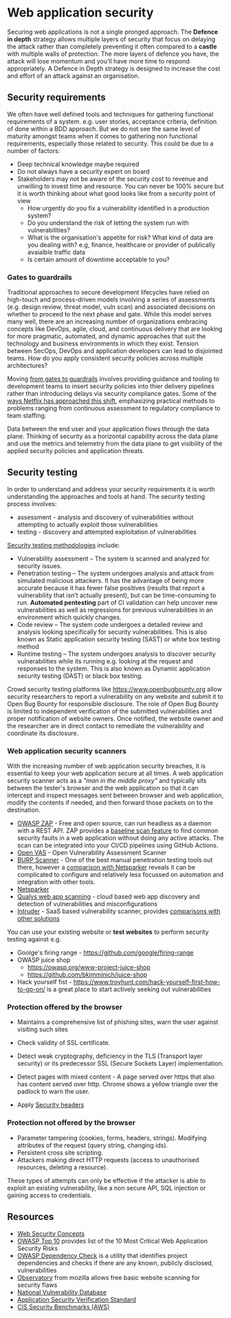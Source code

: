 
# Web application security

Securing web applications is not a single pronged approach. The **Defence in depth** strategy allows multiple layers of security that focus on delaying the attack rather than completely preventing it often compared to a **castle** with multiple walls of protection. The more layers of defence you have, the attack will lose momentum and you’ll have more time to respond appropriately. A Defence in Depth strategy is designed to increase the cost and effort of an attack against an organisation.

## Security requirements

We often have well defined tools and techniques for gathering functional requirements of a system. e.g. user stories, acceptance criteria, definition of done within a BDD approach. But we do not see the same level of maturity amongst teams when it comes to gathering non functional requirements, especially those related to security. This could be due to a number of factors:

* Deep technical knowledge maybe required
* Do not always have a security expert on board
* Stakeholders may not be aware of the security cost to revenue and unwilling to invest time and resource. You can never be 100% secure but it is worth thinking about what good looks like from a security point of view
  * How urgently do you fix a vulnerability identified in a production system? 
  * Do you understand the risk of letting the system run with vulnerabilities? 
  * What is the organisation's appetite for risk? What kind of data are you dealing with? e.g, finance, healthcare or provider of publically avaialble traffic data
  * Is certain amount of downtime acceptable to you?

### Gates to guardrails

Traditional approaches to secure development lifecycles have relied on high-touch and process-driven models involving a series of assessments (e.g. design review, threat model, vuln scan) and associated decisions on whether to proceed to the next phase and gate. While this model serves many well, there are an increasing number of organizations embracing concepts like DevOps, agile, cloud, and continuous delivery that are looking for more pragmatic, automated, and dynamic approaches that suit the technology and business environments in which they exist. Tension between SecOps, DevOps and application developers can lead to disjointed teams. How do you apply consistent security policies across multiple architectures?

Moving [from gates to guardrails](https://www.oreilly.com/library/view/devopssec/9781491971413/ch04.html) involves providing guidance and tooling to development teams to insert security policies into thier delivery pipelines rather than introducing delays via security compliance gates. Some of the [ways Netflix has approached this shift](https://www.youtube.com/watch?v=geumLjxtc54), emphasizing practical methods to problems ranging from continuous assessment to regulatory compliance to team staffing.

Data between the end user and your application flows through the data plane. Thinking of security as a horizontal capability across the data plane and use the metrics and telemetry from the data plane to get visibility of the applied security policies and application threats.

## Security testing

In order to understand and address your security requirements it is worth understanding the approaches and tools at hand. The security testing process involves:

* assessment - analysis and discovery of vulnerabilities without attempting to actually exploit those vulnerabilities
* testing - discovery and attempted exploitation of vulnerabilities

[Security testing methodologies](https://www.zaproxy.org/getting-started/) include:

* Vulnerability assessment – The system is scanned and analyzed for security issues.
* Penetration testing – The system undergoes analysis and attack from simulated malicious attackers.  It has the advantage of being more accurate because it has fewer false positives (results that report a vulnerability that isn’t actually present), but can be time-consuming to run. **Automated pentesting** part of CI validation can help uncover new vulnerabilities as well as regressions for previous vulnerabilities in an environment which quickly changes.
* Code review – The system code undergoes a detailed review and analysis looking specifically for security vulnerabilities. This is also known as Static application security testing (SAST) or white box testing method
* Runtime testing – The system undergoes analysis to discover security vulnerabilities while its running e.g. looking at the request and responses to the system. This is also known as Dynamic application security testing (DAST) or black box testing.

Crowd security testing platforms like https://www.openbugbounty.org allow security researchers to report a vulnerability on any website and submit it to Open Bug Bounty for responsible disclosure. The role of Open Bug Bounty is limited to independent verification of the submitted vulnerabilities and proper notification of website owners. Once notified, the website owner and the researcher are in direct contact to remediate the vulnerability and coordinate its disclosure.

### Web application security scanners

With the increasing number of web application security breaches, it is essential to keep your web application secure at all times. A web application security scanner acts as a *"man in the middle proxy"* and typically sits between the tester's browser and the web application so that it can intercept and inspect messages sent between browser and web application, modify the contents if needed, and then forward those packets on to the destination.

* [OWASP ZAP](https://www.zaproxy.org/) - Free and open source, can run headless as a daemon with a REST API. ZAP provides a [baseline scan feature](https://www.zaproxy.org/blog/2020-04-09-automate-security-testing-with-zap-and-github-actions/) to find common security faults in a web application without doing any active attacks. The scan can be integrated into your CI/CD pipelines using GitHub Actions.
* [Open VAS](https://www.openvas.org/) - Open Vulnerability Assessment Scanner 
* [BURP Scanner](https://portswigger.net/burp) - One of the best manual penetration testing tools out there, however a [comparison with Netsparker](https://www.netsparker.com/vulnerability-scanner-comparison/netsparker-vs-burp-suite/#) reveals it can be complicated to configure and relatively less focussed on automation and integration with other tools.
* [Netsparker](https://www.netsparker.com/)
* [Qualys web app scanning](https://www.qualys.com/apps/web-app-scanning/?_ga=2.142204082.1235140357.1591144958-1421731482.1591144958) - cloud based web app discovery and detection of vulnerabilities and misconfigurations
* [Intruder](https://www.intruder.io) - SaaS based vulnerability scanner, provides [comparisons with other solutions](https://www.intruder.io/qualys-alternative)  

You can use your existing website or **test websites** to perform security testing against e.g.

* Goolge's firing range - https://github.com/google/firing-range
* OWASP juice shop
    * https://owasp.org/www-project-juice-shop
    * https://github.com/bkimminich/juice-shop
* Hack yourself fist - https://www.troyhunt.com/hack-yourself-first-how-to-go-on/ is a great place to start actively seeking out vulnerabilities

### Protection offered by the browser

* Maintains a comprehensive list of phishing sites, warn the user against visiting such sites

* Check validity of SSL certificate.

* Detect weak cryptography, deficiency in the TLS (Transport layer security) or its predecessor SSL (Secure Sockets Layer) implementation.

* Detect pages with mixed content - A page served over https that also has content served over http. Chrome shows a yellow triangle over the padlock to warn the user.

* Apply [Security headers](./Security%20Headers.md)

### Protection not offered by the browser

* Parameter tampering (cookies, forms, headers, strings). Modifying attributes of the request (query string, changing ids).
* Persistent cross site scripting.
* Attackers making direct HTTP requests (access to unauthorised resources, deleting a resource).

These types of attempts can only be effective if the attacker is able to exploit an existing vulnerability, like a non secure API, SQL injection or gaining access to credentials.

## Resources

* [Web Security Concepts](https://docs.oracle.com/middleware/1212/owsm/OWSMC/owsm-security-concepts.htm#OWSMC116)
* [OWASP Top 10](https://www.owasp.org/index.php/OWASP_Top_Ten_Cheat_Sheet) provides list of the 10 Most Critical Web Application Security Risks
* [OWASP Dependency Check](https://www.owasp.org/index.php/OWASP_Dependency_Check) is a utility that identifies project dependencies and checks if there are any known, publicly disclosed, vulnerabilities
* [Observatory](https://observatory.mozilla.org/) from mozilla allows free basic website scanning for security flaws
* [National Vulnerability Database](https://nvd.nist.gov/)
* [Application Security Verification Standard](https://www.owasp.org/index.php/Category:OWASP_Application_Security_Verification_Standard_Project)
* [CIS Security Benchmarks (AWS)](https://github.com/awslabs/aws-security-benchmark)
